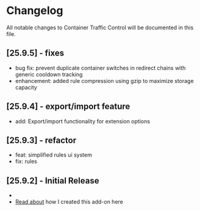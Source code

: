 # Changelog

All notable changes to Container Traffic Control will be documented in this file.

## [25.9.5] - fixes
- bug fix: prevent duplicate container switches in redirect chains with generic cooldown tracking
- enhancement: added rule compression using gzip to maximize storage capacity

## [25.9.4] - export/import feature
- add: Export/import functionality for extension options

## [25.9.3] - refactor
- feat: simplified rules ui system
- fix: rules

## [25.9.2] - Initial Release
-
- [Read about](https://kau.sh/blog/container-traffic-control/) how I created this add-on here
